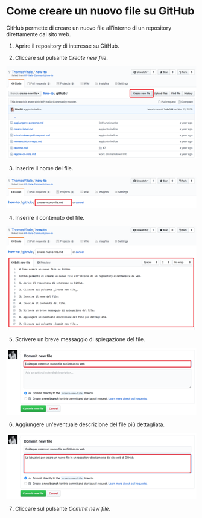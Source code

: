 # Come creare un nuovo file su GitHub

GitHub permette di creare un nuovo file all'interno di un repository direttamente dal sito web.

1. Aprire il repository di interesse su GitHub.

2. Cliccare sul pulsante _Create new file_.

![Il pulsante per creare un nuovo file](/github/creare-nuovo-file/immagini/create-new-file-button.png?raw=true)

3. Inserire il nome del file.

![Il campo per il nome del file](/github/creare-nuovo-file/immagini/name-new-file.png?raw=true)

4. Inserire il contenuto del file.

![Il campo per il contenuto del file](/github/creare-nuovo-file/immagini/contenuto-nuovo-file.png?raw=true)

5. Scrivere un breve messaggio di spiegazione del file.

![Il campo per il messaggio del commit](/github/creare-nuovo-file/immagini/messaggio-commit.png?raw=true)

6. Aggiungere un'eventuale descrizione del file più dettagliata.

![Il campo per la descrizione del commit](/github/creare-nuovo-file/immagini/descrizione-commit.png?raw=true)

7. Cliccare sul pulsante _Commit new file_.
